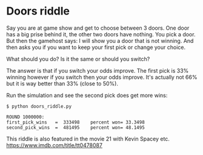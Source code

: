 # Doors riddle

Say you are at game show and get to choose between 3 doors.
One door has a big prise behind it, the other two doors have nothing.
You pick a door. But then the gamehost says: I will show you a door
that is not winning. And then asks you if you want to keep your first pick
or change your choice.

What should you do? Is it the same or should you switch?

The answer is that if you switch your odds improve. The first pick is 33%
winning however if you switch then your odds improve. It's actually not 66% but it is way
better than 33% (close to 50%).

Run the simulation and see the second pick does get more wins:

```
$ python doors_riddle.py

ROUND 1000000:
first_pick_wins   =  333498    percent won= 33.3498
second_pick_wins  =  481495    percent won= 48.1495
```

This riddle is also featured in the movie 21 with Kevin Spacey etc.
https://www.imdb.com/title/tt0478087
